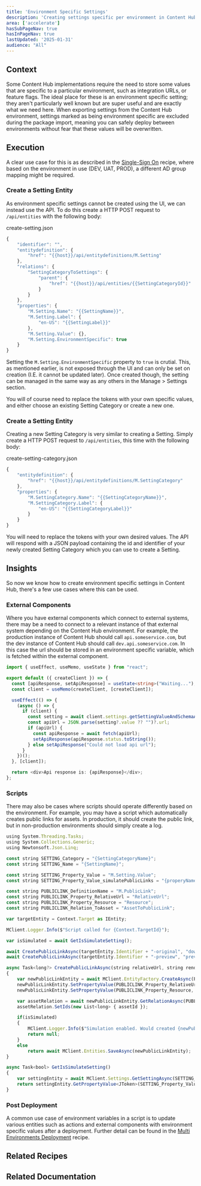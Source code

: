 ```yaml
---
title: 'Environment Specific Settings'
description: 'Creating settings specific per environment in Content Hub'
area: ['accelerate']
hasSubPageNav: true
hasInPageNav: true
lastUpdated: '2025-01-31'
audience: "All"
---
```

## Context
Some Content Hub implementations require the need to store some values that are specific to a particular environment, such as integration URLs, or feature flags. The ideal place for these is an environment specific setting; they aren't particularly well known but are super useful and are exactly what we need here. When exporting settings from the Content Hub environment, settings marked as being environment specific are excluded during the package import, meaning you can safely deploy between environments without fear that these values will be overwritten.

## Execution
A clear use case for this is as described in the [Single-Sign On](m/learn/accelerate/content-hub/implementation/functional-security/sso-on-content-hub) recipe, where based on the environment in use (DEV, UAT, PROD), a different AD group mapping might be required.

### Create a Setting Entity
As environment specific settings cannot be created using the UI, we can instead use the API. To do this create a HTTP POST request to <code>/api/entities</code> with the following body:

create-setting.json
```typescript
{
    "identifier": "",
    "entitydefinition": {
        "href": "{{host}}/api/entitydefinitions/M.Setting"
    },
    "relations": {
        "SettingCategoryToSettings": {
            "parent": {
                "href": "{{host}}/api/entities/{{SettingCategoryId}}"
            }
        }
    },
    "properties": {
        "M.Setting.Name": "{{SettingName}}",
        "M.Setting.Label": {
            "en-US": "{{SettingLabel}}"
        },
        "M.Setting.Value": {},
        "M.Setting.EnvironmentSpecific": true
    }
}

```

Setting the <code>M.Setting.EnvironmentSpecific</code> property to <code>true</code> is crutial. This, as mentioned earlier, is not exposed through the UI and can only be set on creation (I.E. it cannot be updated later). Once created though, the setting can be managed in the same way as any others in the Manage > Settings section.

You will of course need to replace the tokens with your own specific values, and either choose an existing Setting Category or create a new one.

### Create a Setting Entity
Creating a new Setting Category is very similar to creating a Setting. Simply create a HTTP POST request to <code>/api/entities</code>, this time with the following body:

create-setting-category.json
```typescript
{
    "entitydefinition": {
        "href": "{{host}}/api/entitydefinitions/M.SettingCategory"
    },
    "properties": {
        "M.SettingCategory.Name": "{{SettingCategoryName}}",
        "M.SettingCategory.Label": {
            "en-US": "{{SettingCategoryLabel}}"
        }
    }
}
```
You will need to replace the tokens with your own desired values. The API will respond with a JSON payload containing the id and identifier of your newly created Setting Category which you can use to create a Setting.


## Insights
So now we know how to create environment specific settings in Content Hub, there's a few use cases where this can be used.

### External Components
Where you have external components which connect to external systems, there may be a need to connect to a relevant instance of that external system depending on the Content Hub environment. For example, the production instance of Content Hub should call <code>api.someservice.com</code>, but the dev instance of Content Hub should call <code>dev.api.someservice.com</code>. In this case the url should be stored in an environment specific variable, which is fetched within the external component.

```typescript
import { useEffect, useMemo, useState } from "react";

export default ({ createClient }) => {
  const [apiResponse, setApiResponse] = useState<string>("Waiting...");
  const client = useMemo(createClient, [createClient]);

  useEffect(() => {
    (async () => {
      if (client) {
        const setting = await client.settings.getSettingValueAndSchemaAsync([SettingCategoryName], [SettingName]);
        const apiUrl = JSON.parse(setting?.value ?? "")?.url;
        if (apiUrl) {
          const apiResponse = await fetch(apiUrl);
          setApiResponse(apiResponse.status.toString());
        } else setApiResponse("Could not load api url");
      }
    })();
  }, [client]);

  return <div>Api response is: {apiResponse}</div>;
};
```

### Scripts
There may also be cases where scripts should operate differently based on the environment. For example, you may have a script which automatically creates public links for assets. In production, it should create the public link, but in non-production environments should simply create a log.

```typescript
using System.Threading.Tasks;
using System.Collections.Generic;
using Newtonsoft.Json.Linq;

const string SETTING_Category = "{SettingCategoryName}";
const string SETTING_Name = "{SettingName}";

const string SETTING_Property_Value = "M.Setting.Value";
const string SETTING_Property_Value_simulatePublicLinks = "{properyName}";

const string PUBLICLINK_DefinitionName = "M.PublicLink";
const string PUBLICLINK_Property_RelativeUrl = "RelativeUrl";
const string PUBLICLINK_Property_Resource = "Resource";
const string PUBLICLINK_Relation_ToAsset = "AssetToPublicLink";

var targetEntity = Context.Target as IEntity;

MClient.Logger.Info($"Script called for {Context.TargetId}");

var isSimulated = await GetIsSimulateSetting();

await CreatePublicLinkAsync(targetEntity.Identifier + "-original", "downloadOriginal", targetEntity.Id.Value, isSimulated);
await CreatePublicLinkAsync(targetEntity.Identifier + "-preview", "preview", targetEntity.Id.Value, isSimulated);

async Task<long?> CreatePublicLinkAsync(string relativeUrl, string renditionName, long assetId, bool isSimulated)
{
    var newPublicLinkEntity = await MClient.EntityFactory.CreateAsync(PUBLICLINK_DefinitionName);
    newPublicLinkEntity.SetPropertyValue(PUBLICLINK_Property_RelativeUrl, relativeUrl);
    newPublicLinkEntity.SetPropertyValue(PUBLICLINK_Property_Resource, renditionName);

    var assetRelation = await newPublicLinkEntity.GetRelationAsync(PUBLICLINK_Relation_ToAsset);
    assetRelation.SetIds(new List<long> { assetId });

    if(isSimulated)
    {
        MClient.Logger.Info($"Simulation enabled. Would created {newPublicLinkEntity}");   
        return null;
    }
    else
        return await MClient.Entities.SaveAsync(newPublicLinkEntity);
}

async Task<bool> GetIsSimulateSetting()
{
    var settingEntity = await MClient.Settings.GetSettingAsync(SETTING_Category, SETTING_Name);
    return settingEntity.GetPropertyValue<JToken>(SETTING_Property_Value).Value<bool>(SETTING_Property_Value_simulatePublicLinks);
}
```

### Post Deployment
A common use case of environment variables in a script is to update various entities such as actions and external components with environment specific values after a deployment. Further detail can be found in the [Multi Environments Deployment](/learn/accelerate/content-hub/pre-development/sprint-zero/multi-environments-deployment) recipe.


## Related Recipes

<Row columns={2}>
  <Link title="Single-Sign On in Content Hub" link="/learn/accelerate/content-hub/implementation/functional-security/sso-on-content-hub" />
  <Link title="Multi Environments Deployment" link="/learn/accelerate/content-hub/pre-development/sprint-zero/multi-environments-deployment" />
</Row>

## Related Documentation
<Row columns={2}>
  <Link title="Settings" link="https://doc.sitecore.com/ch/en/users/content-hub/settings.html" />
</Row>